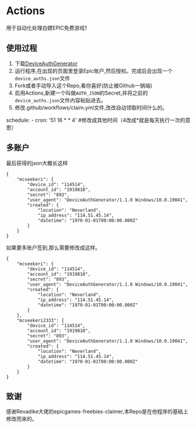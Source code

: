 # Actions
用于自动化处理白嫖EPIC免费游戏1

## 使用过程
1. 下载[DeviceAuthGenerator](https://github.com/xMistt/DeviceAuthGenerator/releases/)
2. 运行程序,在出现的页面里登录Epic账户,然后授权。完成后会出现一个 `device_auths.json`文件
3. Fork或者手动导入这个Repo,看你喜好(防止被Github一锅端)
4. 启用Actions,新建一个叫做`AUTH_JSON`的Secret,并将之前的`device_auths.json`文件内容粘贴进去。
5. 修改.github/workflows/claim.yml文件,改改自动领取时间什么的。
   
schedule:
    - cron:  '51 16 * * 4'    #修改成其他时间（4改成*就是每天执行一次的意思）
 

## 多账户
最后获得的json大概长这样

```
{
    "mcseekeri": {
        "device_id": "114514",
        "account_id": "1919810",
        "secret": "893",
        "user_agent": "DeviceAuthGenerator/1.1.0 Windows/10.0.19041",
        "created": {
            "location": "Neverland",
            "ip_address": "114.51.45.14",
            "datetime": "1970-01-01T00:00:00.000Z"
        }
    }
}
```

如果要多账户签到,那么需要修改成这样。

```
{
    "mcseekeri": {
        "device_id": "114514",
        "account_id": "1919810",
        "secret": "893",
        "user_agent": "DeviceAuthGenerator/1.1.0 Windows/10.0.19041",
        "created": {
            "location": "Neverland",
            "ip_address": "114.51.45.14",
            "datetime": "1970-01-01T00:00:00.000Z"
        }
    },
    "mcseekeri2333": {
        "device_id": "114514",
        "account_id": "1919810",
        "secret": "893",
        "user_agent": "DeviceAuthGenerator/1.1.0 Windows/10.0.19041",
        "created": {
            "location": "Neverland",
            "ip_address": "114.51.45.14",
            "datetime": "1970-01-01T00:00:00.000Z"
        }
    }
}
```
## 致谢
感谢Revadike大佬的epicgames-freebies-claimer,本Repo是在他程序的基础上修改而来的。
